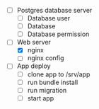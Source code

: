 - [ ] Postgres database server
  - [ ] Database user
  - [ ] Database
  - [ ] Database permission
- [ ] Web server
  - [X] nginx
  - [ ] nginx config
- [ ] App deploy
  - [ ] clone app to /srv/app
  - [ ] run bundle install
  - [ ] run migration
  - [ ] start app
